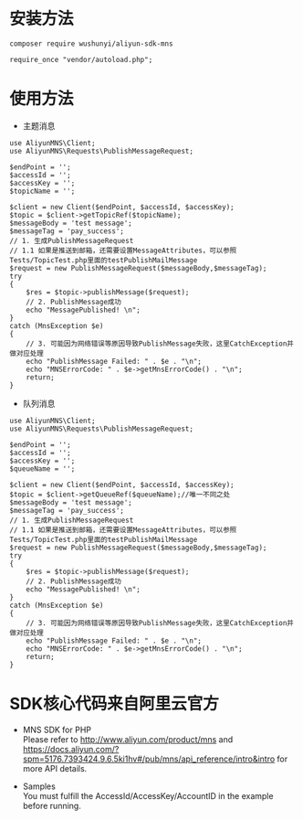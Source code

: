 # 安装方法
```
composer require wushunyi/aliyun-sdk-mns

require_once "vendor/autoload.php";
```
# 使用方法

- 主题消息

```
use AliyunMNS\Client;
use AliyunMNS\Requests\PublishMessageRequest;

$endPoint = '';
$accessId = '';
$accessKey = '';
$topicName = '';

$client = new Client($endPoint, $accessId, $accessKey);
$topic = $client->getTopicRef($topicName);
$messageBody = 'test message';
$messageTag = 'pay_success';
// 1. 生成PublishMessageRequest
// 1.1 如果是推送到邮箱，还需要设置MessageAttributes，可以参照Tests/TopicTest.php里面的testPublishMailMessage
$request = new PublishMessageRequest($messageBody,$messageTag);
try
{
    $res = $topic->publishMessage($request);
    // 2. PublishMessage成功
    echo "MessagePublished! \n";
}
catch (MnsException $e)
{
    // 3. 可能因为网络错误等原因导致PublishMessage失败，这里CatchException并做对应处理
    echo "PublishMessage Failed: " . $e . "\n";
    echo "MNSErrorCode: " . $e->getMnsErrorCode() . "\n";
    return;
}
```

- 队列消息

```
use AliyunMNS\Client;
use AliyunMNS\Requests\PublishMessageRequest;

$endPoint = '';
$accessId = '';
$accessKey = '';
$queueName = '';

$client = new Client($endPoint, $accessId, $accessKey);
$topic = $client->getQueueRef($queueName);//唯一不同之处
$messageBody = 'test message';
$messageTag = 'pay_success';
// 1. 生成PublishMessageRequest
// 1.1 如果是推送到邮箱，还需要设置MessageAttributes，可以参照Tests/TopicTest.php里面的testPublishMailMessage
$request = new PublishMessageRequest($messageBody,$messageTag);
try
{
    $res = $topic->publishMessage($request);
    // 2. PublishMessage成功
    echo "MessagePublished! \n";
}
catch (MnsException $e)
{
    // 3. 可能因为网络错误等原因导致PublishMessage失败，这里CatchException并做对应处理
    echo "PublishMessage Failed: " . $e . "\n";
    echo "MNSErrorCode: " . $e->getMnsErrorCode() . "\n";
    return;
}
```

# SDK核心代码来自阿里云官方

- MNS SDK for PHP    
Please refer to http://www.aliyun.com/product/mns and  https://docs.aliyun.com/?spm=5176.7393424.9.6.5ki1hv#/pub/mns/api_reference/intro&intro for more API details.    

- Samples    
You must fulfill the AccessId/AccessKey/AccountID in the example before running.   
